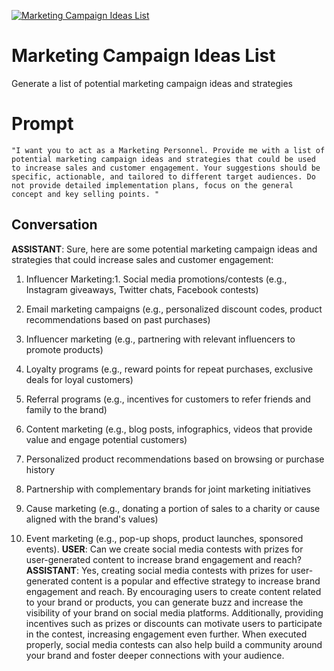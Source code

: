 
[![Marketing Campaign Ideas List ](https://flow-prompt-covers.s3.us-west-1.amazonaws.com/icon/cute/cute_5.png)]()
# Marketing Campaign Ideas List  
Generate a list of potential marketing campaign ideas and strategies

# Prompt

```
"I want you to act as a Marketing Personnel. Provide me with a list of potential marketing campaign ideas and strategies that could be used to increase sales and customer engagement. Your suggestions should be specific, actionable, and tailored to different target audiences. Do not provide detailed implementation plans, focus on the general concept and key selling points. "
```

## Conversation

**ASSISTANT**: Sure, here are some potential marketing campaign ideas and strategies that could increase sales and customer engagement:



1. Influencer Marketing:1. Social media promotions/contests (e.g., Instagram giveaways, Twitter chats, Facebook contests)

2. Email marketing campaigns (e.g., personalized discount codes, product recommendations based on past purchases)

3. Influencer marketing (e.g., partnering with relevant influencers to promote products)

4. Loyalty programs (e.g., reward points for repeat purchases, exclusive deals for loyal customers)

5. Referral programs (e.g., incentives for customers to refer friends and family to the brand)

6. Content marketing (e.g., blog posts, infographics, videos that provide value and engage potential customers)

7. Personalized product recommendations based on browsing or purchase history

8. Partnership with complementary brands for joint marketing initiatives

9. Cause marketing (e.g., donating a portion of sales to a charity or cause aligned with the brand's values)

10. Event marketing (e.g., pop-up shops, product launches, sponsored events).
**USER**: Can we create social media contests with prizes for user-generated content to increase brand engagement and reach?
**ASSISTANT**: Yes, creating social media contests with prizes for user-generated content is a popular and effective strategy to increase brand engagement and reach. By encouraging users to create content related to your brand or products, you can generate buzz and increase the visibility of your brand on social media platforms. Additionally, providing incentives such as prizes or discounts can motivate users to participate in the contest, increasing engagement even further. When executed properly, social media contests can also help build a community around your brand and foster deeper connections with your audience.


